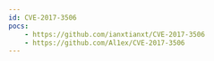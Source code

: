```yaml
---
id: CVE-2017-3506
pocs:
    - https://github.com/ianxtianxt/CVE-2017-3506
    - https://github.com/Al1ex/CVE-2017-3506
---
```

